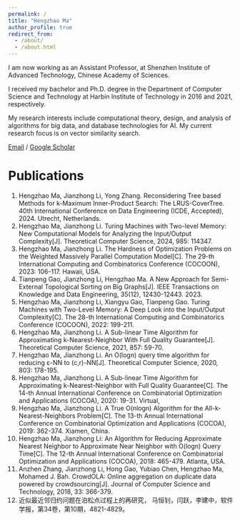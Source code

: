 ```yaml
---
permalink: /
title: "Hengzhao Ma"
author_profile: true
redirect_from: 
  - /about/
  - /about.html
---
```


I am now working as an Assistant Professor, at Shenzhen Institute of Advanced Technology, Chinese Academy of Sciences. 

I received my bachelor and Ph.D. degree in the Department of Computer Science and Technology at Harbin Institute of Technology in 2016 and 2021, respectively. 

My research interests include computational theory, design, and analysis of algorithms for big data, and database technologies for AI. My current research focus is on vector similarity search.

[Email](hz.ma@siat.ac.cn) / [Google Scholar](https://scholar.google.com/citations?&user=2G3YiTIAAAAJ)



Publications
======
1. Hengzhao Ma, Jianzhong Li, Yong Zhang. Reconsidering Tree based Methods for k-Maximum Inner-Product Search: The LRUS-CoverTree. 40th International Conference on Data Engineering (ICDE, Accepted), 2024. Utrecht, Netherlands.
1. Hengzhao Ma, Jianzhong Li. Turing Machines with Two-level Memory: New Computational Models for Analyzing the Input/Output Complexity[J]. Theoretical Computer Science, 2024, 985: 114347. 
1. Hengzhao Ma, Jianzhong Li. The Hardness of Optimization Problems on the Weighted Massively Parallel Computation Model[C]. The 29-th International Computing and Combinatorics Conference (COCOON), 2023: 106-117. Hawaii, USA.
1. Tianpeng Gao, Jianzhong Li, Hengzhao Ma. A New Approach for Semi-External Topological Sorting on Big Graphs[J]. IEEE Transactions on Knowledge and Data Engineering, 35(12), 12430-12443. 2023. 
1. Hengzhao Ma, Jianzhong Li, Xiangyu Gao, Tianpeng Gao. Turing Machines with Two-Level Memory: A Deep Look into the Input/Output Complexity[C]. The 28-th International Computing and Combinatorics Conference (COCOON), 2022: 199-211. 
1. Hengzhao Ma, Jianzhong Li. A Sub-linear Time Algorithm for Approximating k-Nearest-Neighbor With Full Quality Guarantee[J]. Theoretical Computer Science, 2021, 857: 59-70. 
1. Hengzhao Ma, Jianzhong Li. An O(logn) query time algorithm for reducing ε-NN to (c,r)-NN[J]. Theoretical Computer Science, 2020, 803: 178-195.  
1. Hengzhao Ma, Jianzhong Li. A Sub-linear Time Algorithm for Approximating k-Nearest-Neighbor with Full Quality Guarantee[C]. The 14-th Annual International Conference on Combinatorial Optimization and Applications (COCOA), 2020: 19-31. Virtual,
1. Hengzhao Ma, Jianzhong Li. A True O(nlogn) Algorithm for the All-k-Nearest-Neighbors Problem[C]. The 13-th Annual International Conference on Combinatorial Optimization and Applications (COCOA), 2019: 362-374. Xiamen, China.
1. Hengzhao Ma, Jianzhong Li: An Algorithm for Reducing Approximate Nearest Neighbor to Approximate Near Neighbor with O(logn) Query Time[C]. The 12-th Annual International Conference on Combinatorial Optimization and Applications (COCOA), 2018: 465-479. Atlanta, USA.
1. Anzhen Zhang, Jianzhong Li, Hong Gao, Yubiao Chen, Hengzhao Ma, Mohamed J. Bah. CrowdOLA: Online aggregation on duplicate data powered by crowdsourcing[J]. Journal of Computer Science and Technology, 2018, 33: 366-379.
1. 近似最近邻归约问题在泊松点过程上的再研究， 马恒钊，闫跃，李建中，软件学报，第34卷，第10期，4821-4829。


